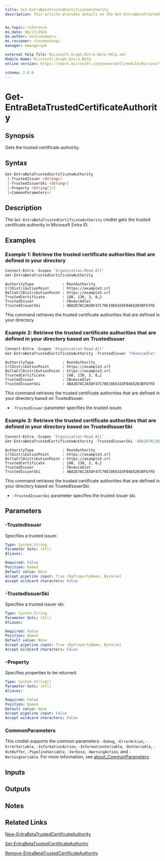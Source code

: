 ```yaml
---
title: Get-EntraBetaTrustedCertificateAuthority
description: This article provides details on the Get-EntraBetaTrustedCertificateAuthority command.


ms.topic: reference
ms.date: 08/13/2024
ms.author: eunicewaweru
ms.reviewer: stevemutungi
manager: mwongerapk

external help file: Microsoft.Graph.Entra.Beta-Help.xml
Module Name: Microsoft.Graph.Entra.Beta
online version: https://learn.microsoft.com/powershell/module/Microsoft.Graph.Entra.Beta/Get-EntraBetaTrustedCertificateAuthority

schema: 2.0.0
---
```


# Get-EntraBetaTrustedCertificateAuthority

## Synopsis

Gets the trusted certificate authority.

## Syntax

```powershell
Get-EntraBetaTrustedCertificateAuthority
 [-TrustedIssuer <String>]
 [-TrustedIssuerSki <String>]
 [-Property <String[]>]
 [<CommonParameters>]
```

## Description

The `Get-EntraBetaTrustedCertificateAuthority` cmdlet gets the trusted certificate authority in Microsoft Entra ID.

## Examples

### Example 1: Retrieve the trusted certificate authorities that are defined in your directory

```powershell
Connect-Entra -Scopes 'Organization.Read.All'
Get-EntraBetaTrustedCertificateAuthority
```

```Output
AuthorityType             : RootAuthority
CrlDistributionPoint      : https://example3.crl
DeltaCrlDistributionPoint : https://example3.crl
TrustedCertificate        : {48, 130, 3, 0…}
TrustedIssuer             : CN=mscmdlet
TrustedIssuerSki          : 4BA2D7AC2A5DF47C70E19E61EDFB4E62B3BF67FD
```

This command retrieves the trusted certificate authorities that are defined in your directory.

### Example 2: Retrieve the trusted certificate authorities that are defined in your directory based on TrustedIssuer

```powershell
Connect-Entra -Scopes 'Organization.Read.All'
Get-EntraBetaTrustedCertificateAuthority -TrustedIssuer 'CN=mscmdlet'
```

```Output
AuthorityType             : RootAuthority
CrlDistributionPoint      : https://example3.crl
DeltaCrlDistributionPoint : https://example3.crl
TrustedCertificate        : {48, 130, 3, 0…}
TrustedIssuer             : CN=mscmdlet
TrustedIssuerSki          : 4BA2D7AC2A5DF47C70E19E61EDFB4E62B3BF67FD
```

This command retrieves the trusted certificate authorities that are defined in your directory based on TrustedIssuer.

- `-TrustedIssuer` parameter specifies the trusted issuer.

### Example 3: Retrieve the trusted certificate authorities that are defined in your directory based on TrustedIssuerSki

```powershell
Connect-Entra -Scopes 'Organization.Read.All'
Get-EntraBetaTrustedCertificateAuthority -TrustedIssuerSki '4BA2D7AC2A5DF47C70E19E61EDFB4E62B3BF67FD'
```

```Output
AuthorityType             : RootAuthority
CrlDistributionPoint      : https://example3.crl
DeltaCrlDistributionPoint : https://example3.crl
TrustedCertificate        : {48, 130, 3, 0…}
TrustedIssuer             : CN=mscmdlet
TrustedIssuerSki          : 4BA2D7AC2A5DF47C70E19E61EDFB4E62B3BF67FD
```

This command retrieves the trusted certificate authorities that are defined in your directory based on TrustedIssuerSki.

- `-TrustedIssuerSki` parameter specifies the trusted issuer ski.

## Parameters

### -TrustedIssuer

Specifies a trusted issuer.

```yaml
Type: System.String
Parameter Sets: (All)
Aliases:

Required: False
Position: Named
Default value: None
Accept pipeline input: True (ByPropertyName, ByValue)
Accept wildcard characters: False
```

### -TrustedIssuerSki

Specifies a trusted issuer ski.

```yaml
Type: System.String
Parameter Sets: (All)
Aliases:

Required: False
Position: Named
Default value: None
Accept pipeline input: True (ByPropertyName, ByValue)
Accept wildcard characters: False
```

### -Property

Specifies properties to be returned.

```yaml
Type: System.String[]
Parameter Sets: (All)
Aliases:

Required: False
Position: Named
Default value: None
Accept pipeline input: False
Accept wildcard characters: False
```

### CommonParameters

This cmdlet supports the common parameters: `-Debug`, `-ErrorAction`, `-ErrorVariable`, `-InformationAction`, `-InformationVariable`, `-OutVariable`, `-OutBuffer`, `-PipelineVariable`, `-Verbose`, `-WarningAction`, and `-WarningVariable`. For more information, see [about_CommonParameters](https://go.microsoft.com/fwlink/?LinkID=113216).

## Inputs

## Outputs

## Notes

## Related Links

[New-EntraBetaTrustedCertificateAuthority](New-EntraBetaTrustedCertificateAuthority.md)

[Set-EntraBetaTrustedCertificateAuthority](Set-EntraBetaTrustedCertificateAuthority.md)

[Remove-EntraBetaTrustedCertificateAuthority](Remove-EntraBetaTrustedCertificateAuthority.md)
